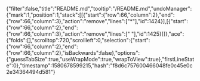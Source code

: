 {"filter":false,"title":"README.md","tooltip":"/README.md","undoManager":{"mark":1,"position":1,"stack":[[{"start":{"row":66,"column":2},"end":{"row":66,"column":3},"action":"remove","lines":["*"],"id":1424}],[{"start":{"row":66,"column":2},"end":{"row":66,"column":3},"action":"remove","lines":[" "],"id":1425}]]},"ace":{"folds":[],"scrolltop":720,"scrollleft":0,"selection":{"start":{"row":66,"column":2},"end":{"row":66,"column":2},"isBackwards":false},"options":{"guessTabSize":true,"useWrapMode":true,"wrapToView":true},"firstLineState":0},"timestamp":1580678599215,"hash":"f8d6c757600466048fe0c45e0c2e34364494d581"}